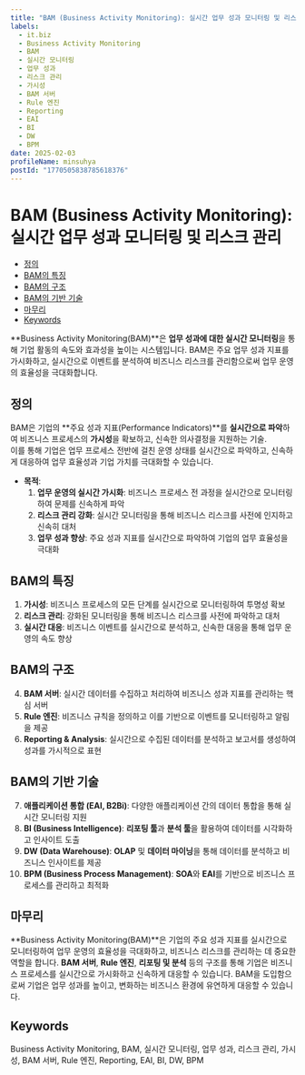 ```yaml
---
title: "BAM (Business Activity Monitoring): 실시간 업무 성과 모니터링 및 리스크 관리"
labels:
  - it.biz
  - Business Activity Monitoring
  - BAM
  - 실시간 모니터링
  - 업무 성과
  - 리스크 관리
  - 가시성
  - BAM 서버
  - Rule 엔진
  - Reporting
  - EAI
  - BI
  - DW
  - BPM
date: 2025-02-03
profileName: minsuhya
postId: "1770505838785618376"
---
```


# BAM (Business Activity Monitoring): 실시간 업무 성과 모니터링 및 리스크 관리

<!-- mtoc-start -->

- [정의](#정의)
- [BAM의 특징](#bam의-특징)
- [BAM의 구조](#bam의-구조)
- [BAM의 기반 기술](#bam의-기반-기술)
- [마무리](#마무리)
- [Keywords](#keywords)

<!-- mtoc-end -->

**Business Activity Monitoring(BAM)**은 **업무 성과에 대한 실시간 모니터링**을 통해 기업 활동의 속도와 효과성을 높이는 시스템입니다. BAM은 주요 업무 성과 지표를 가시화하고, 실시간으로 이벤트를 분석하여 비즈니스 리스크를 관리함으로써 업무 운영의 효율성을 극대화합니다.

## 정의

BAM은 기업의 **주요 성과 지표(Performance Indicators)**를 **실시간으로 파악**하여 비즈니스 프로세스의 **가시성**을 확보하고, 신속한 의사결정을 지원하는 기술. \
이를 통해 기업은 업무 프로세스 전반에 걸친 운영 상태를 실시간으로 파악하고, 신속하게 대응하여 업무 효율성과 기업 가치를 극대화할 수 있습니다.

- **목적**:
  1. **업무 운영의 실시간 가시화**: 비즈니스 프로세스 전 과정을 실시간으로 모니터링하여 문제를 신속하게 파악
  2. **리스크 관리 강화**: 실시간 모니터링을 통해 비즈니스 리스크를 사전에 인지하고 신속히 대처
  3. **업무 성과 향상**: 주요 성과 지표를 실시간으로 파악하여 기업의 업무 효율성을 극대화

## BAM의 특징

1. **가시성**: 비즈니스 프로세스의 모든 단계를 실시간으로 모니터링하여 투명성 확보
2. **리스크 관리**: 강화된 모니터링을 통해 비즈니스 리스크를 사전에 파악하고 대처
3. **실시간 대응**: 비즈니스 이벤트를 실시간으로 분석하고, 신속한 대응을 통해 업무 운영의 속도 향상

## BAM의 구조

4. **BAM 서버**: 실시간 데이터를 수집하고 처리하여 비즈니스 성과 지표를 관리하는 핵심 서버
5. **Rule 엔진**: 비즈니스 규칙을 정의하고 이를 기반으로 이벤트를 모니터링하고 알림을 제공
6. **Reporting & Analysis**: 실시간으로 수집된 데이터를 분석하고 보고서를 생성하여 성과를 가시적으로 표현

## BAM의 기반 기술

7. **애플리케이션 통합 (EAI, B2Bi)**: 다양한 애플리케이션 간의 데이터 통합을 통해 실시간 모니터링 지원
8. **BI (Business Intelligence)**: **리포팅 툴**과 **분석 툴**을 활용하여 데이터를 시각화하고 인사이트 도출
9. **DW (Data Warehouse)**: **OLAP** 및 **데이터 마이닝**을 통해 데이터를 분석하고 비즈니스 인사이트를 제공
10. **BPM (Business Process Management)**: **SOA**와 **EAI**를 기반으로 비즈니스 프로세스를 관리하고 최적화

## 마무리

**Business Activity Monitoring(BAM)**은 기업의 주요 성과 지표를 실시간으로 모니터링하여 업무 운영의 효율성을 극대화하고, 비즈니스 리스크를 관리하는 데 중요한 역할을 합니다. **BAM 서버**, **Rule 엔진**, **리포팅 및 분석** 등의 구조를 통해 기업은 비즈니스 프로세스를 실시간으로 가시화하고 신속하게 대응할 수 있습니다. BAM을 도입함으로써 기업은 업무 성과를 높이고, 변화하는 비즈니스 환경에 유연하게 대응할 수 있습니다.

## Keywords

Business Activity Monitoring, BAM, 실시간 모니터링, 업무 성과, 리스크 관리, 가시성, BAM 서버, Rule 엔진, Reporting, EAI, BI, DW, BPM